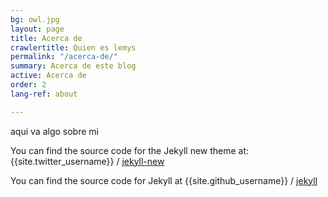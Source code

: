```yaml
---
bg: owl.jpg
layout: page
title: Acerca de
crawlertitle: Quien es lemys
permalink: "/acerca-de/"
summary: Acerca de este blog
active: Acerca de
order: 2
lang-ref: about

---
```

aqui va algo sobre mi

You can find the source code for the Jekyll new theme at:
{{site.twitter_username}} /
[jekyll-new](https://github.com/jglovier/jekyll-new)

You can find the source code for Jekyll at
{{site.github_username}} /
[jekyll](https://github.com/jekyll/jekyll)